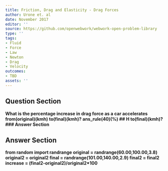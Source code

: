 ```yaml
---
title: Friction, Drag and Elasticity - Drag Forces
author: Urone et. al
date: November 2017
editor: ''
source: https://github.com/openwebwork/webwork-open-problem-library
type: ''
tags:
- Fluid
- Force
- Law
- Newton
- Drag
- Velocity
outcomes:
- TBD
assets: ''
---
```


## Question Section 

<b>
What is the percentage increase in drag force as a car accelerates from(original)(kmh) to(final)(kmh)?
ans_rule(40)(%)
## H
to(final)(kmh)?
### Answer Section


## Answer Section

from random import randrange
original = randrange(60.00,100.00,3.8)
original2 = original**2
final = randrange(101.00,140.00,2.9)
final2 = final**2
increase = (final2-original2)/original2*100